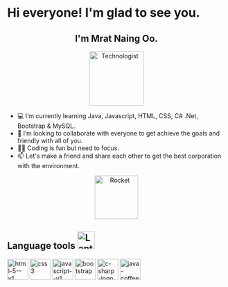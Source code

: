 # Hi everyone! I'm glad to see you.

<h2 align="center">I'm Mrat Naing Oo.</h2>

<p align="center">
<img src="https://raw.githubusercontent.com/Tarikul-Islam-Anik/Animated-Fluent-Emojis/master/Emojis/People/Technologist.png" alt="Technologist" width="125" height="125" text-align="center"/>
</p>


- 💻 I’m currently learning Java, Javascript, HTML, CSS, C# .Net, Bootstrap & MySQL. 
- 💞️ I’m looking to collaborate with everyone to get achieve the goals and friendly with all of you. 
- 👨‍💻 Coding is fun but need to focus.
- 📫 Let's make a friend and share each other to get the best corporation with the environment.

<p align="center">
<img src="https://raw.githubusercontent.com/Tarikul-Islam-Anik/Animated-Fluent-Emojis/master/Emojis/Travel%20and%20places/Rocket.png" alt="Rocket" width="100" height="100" text-align="center" />
</p>

<h2>Language tools <img src="https://raw.githubusercontent.com/Tarikul-Islam-Anik/Animated-Fluent-Emojis/master/Emojis/Objects/Laptop.png" alt="Laptop" width="40" height="40" /></h2>
<p>
  <img width="48" height="48" src="https://img.icons8.com/color/48/html-5--v1.png" alt="html-5--v1"/> <img width="48" height="48" src="https://img.icons8.com/color/48/css3.png" alt="css3"/> <img width="48" height="48" src="https://img.icons8.com/color/48/javascript--v1.png" alt="javascript--v1"/> <img width="48" height="48" src="https://img.icons8.com/color-glass/48/bootstrap.png" alt="bootstrap"/> <img width="48" height="48" src="https://img.icons8.com/nolan/64/c-sharp-logo.png" alt="c-sharp-logo"/> <img width="48" height="48" src="https://img.icons8.com/color/48/java-coffee-cup-logo--v1.png" alt="java-coffee-cup-logo--v1"/>
</p>
<!---
MratRikzil/MratRikzil is a ✨ special ✨ repository because its `README.md` (this file) appears on your GitHub profile.
You can click the Preview link to take a look at your changes.
--->
